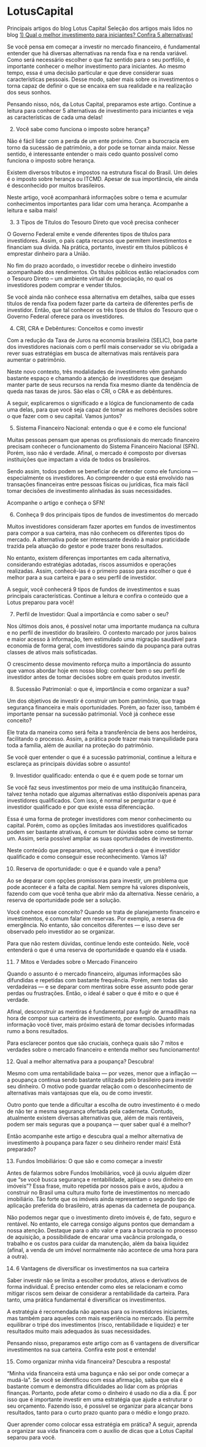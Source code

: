 # LotusCapital

Principais artigos do blog Lotus Capital
Seleção dos artigos mais lidos no blog
[1) Qual o melhor investimento para iniciantes? Confira 5 alternativas!](https://lotuscapitalbr.com/blog/qual-o-melhor-investimento-para-iniciantes/)

 
Se você pensa em começar a investir no mercado financeiro, é fundamental entender que há diversas alternativas na renda fixa e na renda variável. Como será necessário escolher o que faz sentido para o seu portfólio, é importante conhecer o melhor investimento para iniciantes.
Ao mesmo tempo, essa é uma decisão particular e que deve considerar suas características pessoais. Desse modo, saber mais sobre os investimentos o torna capaz de definir o que se encaixa em sua realidade e na realização dos seus sonhos.

Pensando nisso, nós, da Lotus Capital, preparamos este artigo. Continue a leitura para conhecer 5 alternativas de investimento para iniciantes e veja as características de cada uma delas!



2) Você sabe como funciona o imposto sobre herança?


Não é fácil lidar com a perda de um ente próximo. Com a burocracia em torno da sucessão de patrimônio, a dor pode se tornar ainda maior. Nesse sentido, é interessante entender o mais cedo quanto possível como funciona o imposto sobre herança.

Existem diversos tributos e impostos na estrutura fiscal do Brasil. Um deles é o imposto sobre herança ou ITCMD. Apesar de sua importância, ele ainda é desconhecido por muitos brasileiros.

Neste artigo, você acompanhará informações sobre o tema e acumular conhecimentos importantes para lidar com uma herança. Acompanhe a leitura e saiba mais!



3) 3 Tipos de Títulos do Tesouro Direto que você precisa conhecer


O Governo Federal emite e vende diferentes tipos de títulos para investidores. Assim, o país capta recursos que permitem investimentos e financiam sua dívida. Na prática, portanto, investir em títulos públicos é emprestar dinheiro para a União.

No fim do prazo acordado, o investidor recebe o dinheiro investido acompanhado dos rendimentos. Os títulos públicos estão relacionados com o Tesouro Direto – um ambiente virtual de negociação, no qual os investidores podem comprar e vender títulos.

Se você ainda não conhece essa alternativa em detalhes, saiba que esses títulos de renda fixa podem fazer parte da carteira de diferentes perfis de investidor. Então, que tal conhecer os três tipos de títulos do Tesouro que o Governo Federal oferece para os investidores.



4) CRI, CRA e Debêntures: Conceitos e como investir


Com a redução da Taxa de Juros na economia brasileira (SELIC), boa parte dos investidores nacionais com o perfil mais conservador se viu obrigada a rever suas estratégias em busca de alternativas mais rentáveis para aumentar o patrimônio.

Neste novo contexto, três modalidades de investimento vêm ganhando bastante espaço e chamando a atenção de investidores que desejam manter parte de seus recursos na renda fixa mesmo diante da tendência de queda nas taxas de juros. São elas o CRI, o CRA e as debêntures.

A seguir, explicaremos o significado e a lógica de funcionamento de cada uma delas, para que você seja capaz de tomar as melhores decisões sobre o que fazer com o seu capital. Vamos juntos?



5) Sistema Financeiro Nacional: entenda o que é e como ele funciona!


Muitas pessoas pensam que apenas os profissionais do mercado financeiro precisam conhecer o funcionamento do Sistema Financeiro Nacional (SFN). Porém, isso não é verdade. Afinal, o mercado é composto por diversas instituições que impactam a vida de todos os brasileiros.

Sendo assim, todos podem se beneficiar de entender como ele funciona — especialmente os investidores. Ao compreender o que está envolvido nas transações financeiras entre pessoas físicas ou jurídicas, fica mais fácil tomar decisões de investimento alinhadas às suas necessidades.

Acompanhe o artigo e conheça o SFN!



6) Conheça 9 dos principais tipos de fundos de investimentos do mercado


Muitos investidores consideram fazer aportes em fundos de investimentos para compor a sua carteira, mas não conhecem os diferentes tipos do mercado. A alternativa pode ser interessante devido à maior praticidade trazida pela atuação do gestor e pode trazer bons resultados.

No entanto, existem diferenças importantes em cada alternativa, considerando estratégias adotadas, riscos assumidos e operações realizadas. Assim, conhecê-las é o primeiro passo para escolher o que é melhor para a sua carteira e para o seu perfil de investidor.

A seguir, você conhecerá 9 tipos de fundos de investimentos e suas principais características. Continue a leitura e confira o conteúdo que a Lotus preparou para você!



7) Perfil de Investidor: Qual a importância e como saber o seu?


Nos últimos dois anos, é possível notar uma importante mudança na cultura e no perfil de investidor do brasileiro. O contexto marcado por juros baixos e maior acesso à informação, tem estimulado uma migração saudável para economia de forma geral, com investidores saindo da poupança para outras classes de ativos mais sofisticadas.

O crescimento desse movimento reforça muito a importância do assunto que vamos abordar hoje em nosso blog: conhecer bem o seu perfil de investidor antes de tomar decisões sobre em quais produtos investir.



8) Sucessão Patrimonial: o que é, importância e como organizar a sua?


Um dos objetivos de investir é construir um bom patrimônio, que traga segurança financeira e mais oportunidades. Porém, ao fazer isso, também é importante pensar na sucessão patrimonial. Você já conhece esse conceito?

Ele trata da maneira como será feita a transferência de bens aos herdeiros, facilitando o processo. Assim, a prática pode trazer mais tranquilidade para toda a família, além de auxiliar na proteção do patrimônio.

Se você quer entender o que é a sucessão patrimonial, continue a leitura e esclareça as principais dúvidas sobre o assunto!



9) Investidor qualificado: entenda o que é e quem pode se tornar um


Se você faz seus investimentos por meio de uma instituição financeira, talvez tenha notado que algumas alternativas estão disponíveis apenas para investidores qualificados. Com isso, é normal se perguntar o que é investidor qualificado e por que existe essa diferenciação.

Essa é uma forma de proteger investidores com menor conhecimento ou capital. Porém, como as opções limitadas aos investidores qualificados podem ser bastante atrativas, é comum ter dúvidas sobre como se tornar um. Assim, seria possível ampliar as suas oportunidades de investimento.

Neste conteúdo que preparamos, você aprenderá o que é investidor qualificado e como conseguir esse reconhecimento. Vamos lá?



10) Reserva de oportunidade: o que é e quando vale a pena?


Ao se deparar com opções promissoras para investir, um problema que pode acontecer é a falta de capital. Nem sempre há valores disponíveis, fazendo com que você tenha que abrir mão da alternativa. Nesse cenário, a reserva de oportunidade pode ser a solução.

Você conhece esse conceito? Quando se trata de planejamento financeiro e investimentos, é comum falar em reservas. Por exemplo, a reserva de emergência. No entanto, são conceitos diferentes — e isso deve ser observado pelo investidor ao se organizar.

Para que não restem dúvidas, continue lendo este conteúdo. Nele, você entenderá o que é uma reserva de oportunidade e quando ela é usada.



11) 7 Mitos e Verdades sobre o Mercado Financeiro


Quando o assunto é o mercado financeiro, algumas informações são difundidas e repetidas com bastante frequência. Porém, nem todas são verdadeiras — e se deparar com mentiras sobre esse assunto pode gerar perdas ou frustrações. Então, o ideal é saber o que é mito e o que é verdade.

Afinal, desconstruir as mentiras é fundamental para fugir de armadilhas na hora de compor sua carteira de investimento, por exemplo. Quanto mais informação você tiver, mais próximo estará de tomar decisões informadas rumo a bons resultados.

Para esclarecer pontos que são cruciais, conheça quais são 7 mitos e verdades sobre o mercado financeiro e entenda melhor seu funcionamento!



12) Qual a melhor alternativa para a poupança? Descubra!


Mesmo com uma rentabilidade baixa — por vezes, menor que a inflação — a poupança continua sendo bastante utilizada pelo brasileiro para investir seu dinheiro. O motivo pode guardar relação com o desconhecimento de alternativas mais vantajosas que ela, ou de como investir.

Outro ponto que tende a dificultar a escolha de outro investimento é o medo de não ter a mesma segurança ofertada pela caderneta. Contudo, atualmente existem diversas alternativas que, além de mais rentáveis, podem ser mais seguras que a poupança — quer saber qual é a melhor?

Então acompanhe este artigo e descubra qual a melhor alternativa de investimento à poupança para fazer o seu dinheiro render mais! Está preparado?



13) Fundos Imobiliários: O que são e como começar a investir


Antes de falarmos sobre Fundos Imobiliários, você já ouviu alguém dizer que “se você busca segurança e rentabilidade, aplique o seu dinheiro em imóveis”? Essa frase, muito repetida por nossos pais e avós, ajudou a construir no Brasil uma cultura muito forte de investimentos no mercado imobiliário. Tão forte que os imóveis ainda representam o segundo tipo de aplicação preferida do brasileiro, atrás apenas da caderneta de poupança.

Não podemos negar que o investimento direto imóveis é, de fato, seguro e rentável. No entanto, ele carrega consigo alguns pontos que demandam a nossa atenção. Destaque para o alto valor e para a burocracia no processo de aquisição, a possibilidade de encarar uma vacância prolongada, o trabalho e os custos para cuidar da manutenção, além da baixa liquidez (afinal, a venda de um imóvel normalmente não acontece de uma hora para a outra).



14) 6 Vantagens de diversificar os investimentos na sua carteira


Saber investir não se limita a escolher produtos, ativos e derivativos de forma individual. É preciso entender como eles se relacionam e como mitigar riscos sem deixar de considerar a rentabilidade da carteira. Para tanto, uma prática fundamental é diversificar os investimentos.

A estratégia é recomendada não apenas para os investidores iniciantes, mas também para aqueles com mais experiência no mercado. Ela permite equilibrar o tripé dos investimentos (risco, rentabilidade e liquidez) e ter resultados muito mais adequados às suas necessidades.

Pensando nisso, preparamos este artigo com as 6 vantagens de diversificar investimentos na sua carteira. Confira este post e entenda!



15) Como organizar minha vida financeira? Descubra a resposta!


“Minha vida financeira está uma bagunça e não sei por onde começar a mudá-la”. Se você se identificou com essa afirmação, saiba que ela é bastante comum e demonstra dificuldades ao lidar com as próprias finanças. Portanto, pode afetar como o dinheiro é usado no dia a dia.
É por isso que é importante investir em uma estratégia que ajude a estruturar o seu orçamento. Fazendo isso, é possível se organizar para alcançar bons resultados, tanto para o curto prazo quanto para o médio e longo prazo.

Quer aprender como colocar essa estratégia em prática? A seguir, aprenda a organizar sua vida financeira com o auxílio de dicas que a Lotus Capital separou para você.
